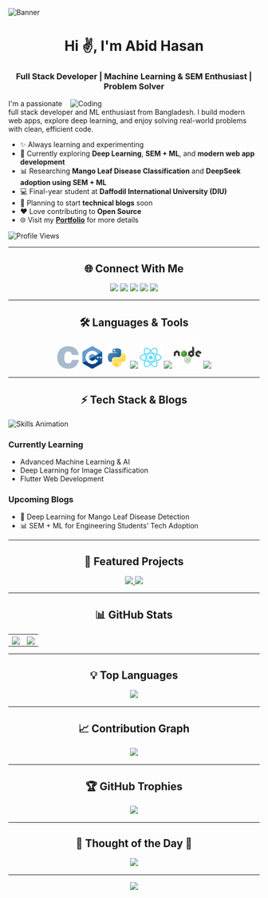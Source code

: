 <!-- Banner -->
![Banner](https://qrangers.com/wp-content/uploads/2021/09/Banner-Introduction-to-3D-Animation.png)

<!-- Header -->
<h1 align="center">Hi ✌️, I'm Abid Hasan</h1>
<h3 align="center">Full Stack Developer | Machine Learning & SEM Enthusiast | Problem Solver</h3>

<!-- Coding GIF -->
<img align="right" alt="Coding" width="380" src="https://camo.githubusercontent.com/2366b34bb903c09617990fb5fff4622f3e941349e846ddb7e73df872a9d21233/68747470733a2f2f63646e2e6472696262626c652e636f6d2f75736572732f3733303730332f73637265656e73686f74732f363538313234332f6176656e746f2e676966" />

<!-- Intro -->
<p align="left">
I'm a passionate full stack developer and ML enthusiast from Bangladesh. I build modern web apps, explore deep learning, and enjoy solving real-world problems with clean, efficient code.
</p>

- ✨ Always learning and experimenting  
- 🌱 Currently exploring **Deep Learning**, **SEM + ML**, and **modern web app development**  
- 📊 Researching **Mango Leaf Disease Classification** and **DeepSeek adoption using SEM + ML**  
- 💻 Final-year student at **Daffodil International University (DIU)**  
- 📝 Planning to start **technical blogs** soon  
- ❤️ Love contributing to **Open Source**  
- 🌐 Visit my [**Portfolio**](https://your-portfolio-link.com) for more details  

<!-- Profile Views Badge -->
<p align="left">
  <img src="https://komarev.com/ghpvc/?username=MMABIDHASSAN&label=Profile%20views&color=ff4b82&style=for-the-badge" alt="Profile Views" />
</p>

---

<!-- Social Links -->
<h2 align="center">🌐 Connect With Me</h2>
<p align="center">
<a href="mailto:mmabidhassanshawon@email.com" target="_blank"><img src="./gmail.png" width=45 /></a>
<a href="https://x.com/abid__hasan" target="_blank"><img src="./twitter.png" width=45 /></a>
<a href="https://www.instagram.com/abidhasan" target="_blank"><img src="./instagram.png" width=45 /></a>
<a href="https://github.com/MMABIDHASSAN" target="_blank"><img src="./github.png" width=45 /></a>
<a href="https://www.linkedin.com/in/abid-hasan" target="_blank"><img src="./linkedin.png" width=45 /></a>
</p>

---

<!-- Languages & Tools -->
<h2 align="center">🛠️ Languages & Tools</h2>
<p align="center">
  <a href="https://www.cprogramming.com/" target="_blank"><img src="https://raw.githubusercontent.com/devicons/devicon/master/icons/c/c-original.svg" width="45" /></a>
  <a href="https://www.w3schools.com/cpp/" target="_blank"><img src="https://raw.githubusercontent.com/devicons/devicon/master/icons/cplusplus/cplusplus-original.svg" width="45" /></a>
  <a href="https://www.python.org" target="_blank"><img src="https://raw.githubusercontent.com/devicons/devicon/master/icons/python/python-original.svg" width="45" /></a>
  <a href="https://www.djangoproject.com/" target="_blank"><img src="https://cdn.jsdelivr.net/gh/devicons/devicon@latest/icons/django/django-plain.svg" width="45" /></a>
  <a href="https://reactjs.org/" target="_blank"><img src="https://raw.githubusercontent.com/devicons/devicon/master/icons/react/react-original.svg" width="45" /></a>
  <a href="https://firebase.google.com/" target="_blank"><img src="https://www.vectorlogo.zone/logos/firebase/firebase-icon.svg" width="45" /></a>
  <a href="https://nodejs.org/" target="_blank"><img src="https://raw.githubusercontent.com/devicons/devicon/master/icons/nodejs/nodejs-original-wordmark.svg" width="55" /></a>
  <a href="https://flutter.dev/" target="_blank"><img src="https://cdn.jsdelivr.net/gh/devicons/devicon/icons/flutter/flutter-original.svg" width="45" /></a>
</p>

---

<!-- Tech Stack Animation -->
<h2 align="center">⚡ Tech Stack & Blogs</h2>
<picture>
  <source media="(prefers-color-scheme: dark)" srcset="./Skills_Animation_Dark.gif">
  <source media="(prefers-color-scheme: light)" srcset="./Skills_Animation_White.gif">
  <img align="center" alt="Skills Animation" src="./Skills_Animation_White.gif">
</picture>

<h3 align="left">Currently Learning</h3>
<ul>
  <li>Advanced Machine Learning & AI</li>
  <li>Deep Learning for Image Classification</li>
  <li>Flutter Web Development</li>
</ul>

<h3 align="left">Upcoming Blogs</h3>
<ul>
  <li>🧠 Deep Learning for Mango Leaf Disease Detection</li>
  <li>📊 SEM + ML for Engineering Students’ Tech Adoption</li>
</ul>

---

<!-- Featured Projects -->
<h2 align="center">🚀 Featured Projects</h2>
<p align="center">
  <a href="https://github.com/MMABIDHASSAN/money-manager">
    <img src="https://github-readme-stats.vercel.app/api/pin/?username=MMABIDHASSAN&repo=money-manager&theme=radical&bg_color=0,000000,441350&title_color=ff4b82&text_color=ffffff&show_owner=true" />
  </a>
  <a href="https://github.com/MMABIDHASSAN/DIU-Student-Portal">
    <img src="https://github-readme-stats.vercel.app/api/pin/?username=MMABIDHASSAN&repo=DIU-Student-Portal&theme=radical&bg_color=0,000000,441350&title_color=ff4b82&text_color=ffffff&show_owner=true" />
  </a>
</p>

---

<!-- GitHub Stats -->
<h2 align="center">📊 GitHub Stats</h2>
<table width="100%">
  <tr>
    <td width="50%">
      <img align="center" src="https://github-readme-stats.vercel.app/api?username=MMABIDHASSAN&show_icons=true&theme=radical&bg_color=0,000000,441350&title_color=ff4b82&text_color=ffffff&hide=prs,issues,contribs" />
    </td>
    <td width="50%">
      <img align="center" src="https://streak-stats.demolab.com?user=MMABIDHASSAN&theme=radical&background=0,000000,441350&fire=ffeb95&ring=ffeb95&sideNums=ffffff&dates=ff4b82" />
    </td>
  </tr>
</table>

---

<!-- Top Languages -->
<h2 align="center">💡 Top Languages</h2>
<p align="center">
  <img src="https://github-readme-stats.vercel.app/api/top-langs?username=MMABIDHASSAN&show_icons=true&locale=en&layout=compact&theme=radical&bg_color=0,000000,441350&title_color=ff4b82&text_color=ffffff" />
</p>

---

<!-- Contribution Graph -->
<h2 align="center">📈 Contribution Graph</h2>
<p align="center">
  <img src="https://github-readme-activity-graph.vercel.app/graph?username=MMABIDHASSAN&bg_color=220a28&color=ffffff&line=ff4b82&point=ffeb95&area=true&hide_border=false" />
</p>

---

<!-- GitHub Trophies -->
<h2 align="center">🏆 GitHub Trophies</h2>
<p align="center">
  <img src="https://github-profile-trophy.vercel.app/?username=MMABIDHASSAN&theme=radical&no-frame=true&no-bg=true&margin-w=15&margin-h=15" />
</p>

---

<!-- Thought of the Day -->
<h2 align="center">🌟 Thought of the Day 🌟</h2>
<p align="center">
    <img src="https://readme-daily-quotes.vercel.app/api?author=Albert%20Einstein&quote=Life%20is%20like%20riding%20a%20bicycle.%20To%20keep%20your%20balance%2C%20you%20must%20keep%20moving.&theme=dark&bg_color=220a28&author_color=ffeb95&accent_color=ff4b82">
</p>

---

<!-- Footer -->
<p align="center">
  <img src="https://capsule-render.vercel.app/api?type=waving&color=0:441350,100:ff4b82&height=70&section=footer"/>
</p>
